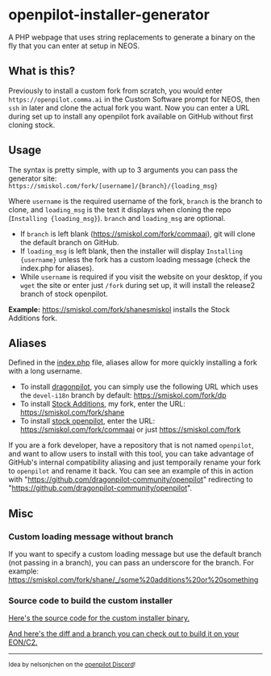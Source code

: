 # openpilot-installer-generator
A PHP webpage that uses string replacements to generate a binary on the fly that you can enter at setup in NEOS.

## What is this?
Previously to install a custom fork from scratch, you would enter `https://openpilot.comma.ai` in the Custom Software prompt for NEOS, then `ssh` in later and clone the actual fork you want. Now you can enter a URL during set up to install any openpilot fork available on GitHub without first cloning stock.

## Usage
The syntax is pretty simple, with up to 3 arguments you can pass the generator site: `https://smiskol.com/fork/[username]/{branch}/{loading_msg}`

Where `username` is the required username of the fork, `branch` is the branch to clone, and `loading_msg` is the text it displays when cloning the repo (`Installing {loading_msg}`). `branch` and `loading_msg` are optional.

- If `branch` is left blank (https://smiskol.com/fork/commaai), git will clone the default branch on GitHub.
- If `loading_msg` is left blank, then the installer will display `Installing {username}` unless the fork has a custom loading message (check the index.php for aliases).
- While `username` is required if you visit the website on your desktop, if you `wget` the site or enter just `/fork` during set up, it will install the release2 branch of stock openpilot.

**Example:** https://smiskol.com/fork/shanesmiskol installs the Stock Additions fork.

## Aliases
Defined in the [index.php](fork/index.php) file, aliases allow for more quickly installing a fork with a long username.

- To install [dragonpilot](https://github.com/dragonpilot-community/dragonpilot), you can simply use the following URL which uses the `devel-i18n` branch by default: https://smiskol.com/fork/dp
- To install [Stock Additions](https://github.com/shanesmiskol/openpilot), my fork, enter the URL: https://smiskol.com/fork/shane
- To install [stock openpilot](https://github.com/commaai/openpilot), enter the URL: https://smiskol.com/fork/commaai or just https://smiskol.com/fork

If you are a fork developer, have a repository that is not named `openpilot`, and want to allow users to install with this tool, you can take advantage of GitHub's internal compatibility aliasing and just temporaily rename your fork to `openpilot` and rename it back. You can see an example of this in action with "https://github.com/dragonpilot-community/openpilot" redirecting to "https://github.com/dragonpilot-community/openpilot". 

## Misc
### Custom loading message without branch
If you want to specify a custom loading message but use the default branch (not passing in a branch), you can pass an underscore for the branch. For example: https://smiskol.com/fork/shane/_/some%20additions%20or%20something

### Source code to build the custom installer
[Here's the source code for the custom installer binary.](/misc/installer_source.c)

[And here's the diff and a branch you can check out to build it on your EON/C2.](https://github.com/ShaneSmiskol/openpilot/compare/6f703eaf4e0de0cbd61d30cb8468004d2949298f...ShaneSmiskol:installer)

---
<sub>Idea by nelsonjchen on the [openpilot Discord](https://discord.comma.ai/)!</sub>
